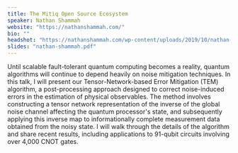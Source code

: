 ```yaml
---
title: The Mitiq Open Source Ecosystem
speaker: Nathan Shammah
website: "https://nathanshammah.com/"
bio: ""
headshot: "https://nathanshammah.com/wp-content/uploads/2019/10/nathan-shammah.jpg?w=1024"
slides: "nathan-shammah.pdf"
---
```


Until scalable fault-tolerant quantum computing becomes a reality, quantum algorithms will continue to depend heavily on noise mitigation techniques. In this talk, I will present our Tensor-Network-based Error Mitigation (TEM) algorithm, a post-processing approach designed to correct noise-induced errors in the estimation of physical observables. The method involves constructing a tensor network representation of the inverse of the global noise channel affecting the quantum processor's state, and subsequently applying this inverse map to informationally complete measurement data obtained from the noisy state. I will walk through the details of the algorithm and share recent results, including applications to 91-qubit circuits involving over 4,000 CNOT gates.
